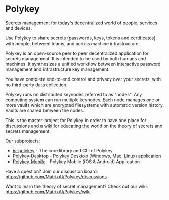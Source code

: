 # Polykey

Secrets management for today's decentralized world of people, services and devices. 

Use Polykey to share secrets (passwords, keys, tokens and certificates) with people, between teams, and across machine infrastructure

Polykey is an open-source peer to peer decentralized application for secrets management. It is intended to be used by both humans and machines. It synthesizes a unified workflow between interactive password management and infrastructure key management.

You have complete end-to-end control and privacy over your secrets, with no third-party data collection.

Polykey runs on distributed keynodes referred to as "nodes". Any computing system can run multiple keynodes. Each node manages one or more vaults which are encrypted filesystems with automatic version history. Vaults are shared between the nodes.

This is the master-project for Polykey in order to have one place for discussions and a wiki for educating the world on the theory of secrets and secrets management.

Our subprojects:

* [js-polykey](https://github.com/MatrixAI/js-polykey) - The core library and CLI of Polykey
* [Polykey-Desktop](https://github.com/MatrixAI/Polykey-Desktop) - Polykey Desktop (Windows, Mac, Linux) application
* [Polykey-Mobile](https://github.com/MatrixAI/Polykey-Mobile) - Polykey Mobile (iOS & Android) Application

Have a question? Join our discussion board: 
https://github.com/MatrixAI/Polykey/discussions

Want to learn the theory of secret management? Check out our wiki: https://github.com/MatrixAI/Polykey/wiki